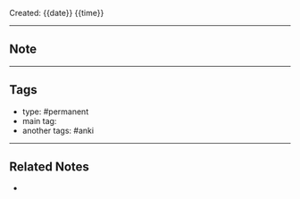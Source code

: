 Created: {{date}} {{time}}

---
## Note


---
## Tags
- type: #permanent
- main tag:
- another tags: #anki 

---
## Related Notes
- 
